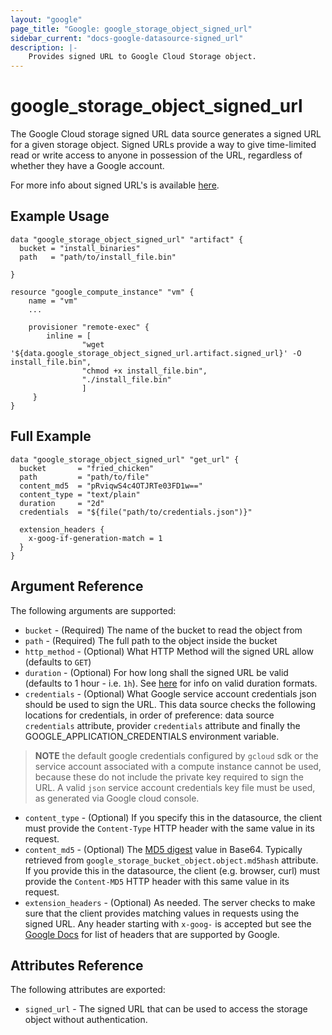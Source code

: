 ```yaml
---
layout: "google"
page_title: "Google: google_storage_object_signed_url"
sidebar_current: "docs-google-datasource-signed_url"
description: |-
    Provides signed URL to Google Cloud Storage object.
---
```


# google\_storage\_object\_signed_url

The Google Cloud storage signed URL data source generates a signed URL for a given storage object. Signed URLs provide a way to give time-limited read or write access to anyone in possession of the URL, regardless of whether they have a Google account.

For more info about signed URL's is available [here](https://cloud.google.com/storage/docs/access-control/signed-urls).

## Example Usage

```hcl
data "google_storage_object_signed_url" "artifact" {
  bucket = "install_binaries"
  path   = "path/to/install_file.bin"

}

resource "google_compute_instance" "vm" {
    name = "vm"
    ...
    
    provisioner "remote-exec" {
        inline = [
                "wget '${data.google_storage_object_signed_url.artifact.signed_url}' -O install_file.bin",
                "chmod +x install_file.bin",
                "./install_file.bin"
                ]
     }
}
```

## Full Example

```hcl
data "google_storage_object_signed_url" "get_url" {
  bucket       = "fried_chicken"
  path         = "path/to/file"
  content_md5  = "pRviqwS4c4OTJRTe03FD1w=="
  content_type = "text/plain"
  duration     = "2d"
  credentials  = "${file("path/to/credentials.json")}"
  
  extension_headers {
    x-goog-if-generation-match = 1
  }
}
```

## Argument Reference

The following arguments are supported:

* `bucket` - (Required) The name of the bucket to read the object from
* `path` - (Required) The full path to the object inside the bucket
* `http_method` - (Optional) What HTTP Method will the signed URL allow (defaults to `GET`)
* `duration` - (Optional) For how long shall the signed URL be valid (defaults to 1 hour - i.e. `1h`). 
     See [here](https://golang.org/pkg/time/#ParseDuration) for info on valid duration formats.
* `credentials` - (Optional) What Google service account credentials json should be used to sign the URL. 
     This data source checks the following locations for credentials, in order of preference: data source `credentials` attribute, provider `credentials` attribute and finally the GOOGLE_APPLICATION_CREDENTIALS environment variable.
     
> **NOTE** the default google credentials configured by `gcloud` sdk or the service account associated with a compute instance cannot be used, because these do not include the private key required to sign the URL. A valid `json` service account credentials key file must be used, as generated via Google cloud console. 
     
* `content_type` - (Optional) If you specify this in the datasource, the client must provide the `Content-Type` HTTP header with the same value in its request.
* `content_md5` - (Optional) The [MD5 digest](https://cloud.google.com/storage/docs/hashes-etags#_MD5) value in Base64.
     Typically retrieved from `google_storage_bucket_object.object.md5hash` attribute.
     If you provide this in the datasource, the client (e.g. browser, curl) must provide the `Content-MD5` HTTP header with this same value in its request.
* `extension_headers` - (Optional) As needed. The server checks to make sure that the client provides matching values in requests using the signed URL. 
     Any header starting with `x-goog-` is accepted but see the [Google Docs](https://cloud.google.com/storage/docs/xml-api/reference-headers) for list of headers that are supported by Google.
    

## Attributes Reference

The following attributes are exported:

* `signed_url` - The signed URL that can be used to access the storage object without authentication.

